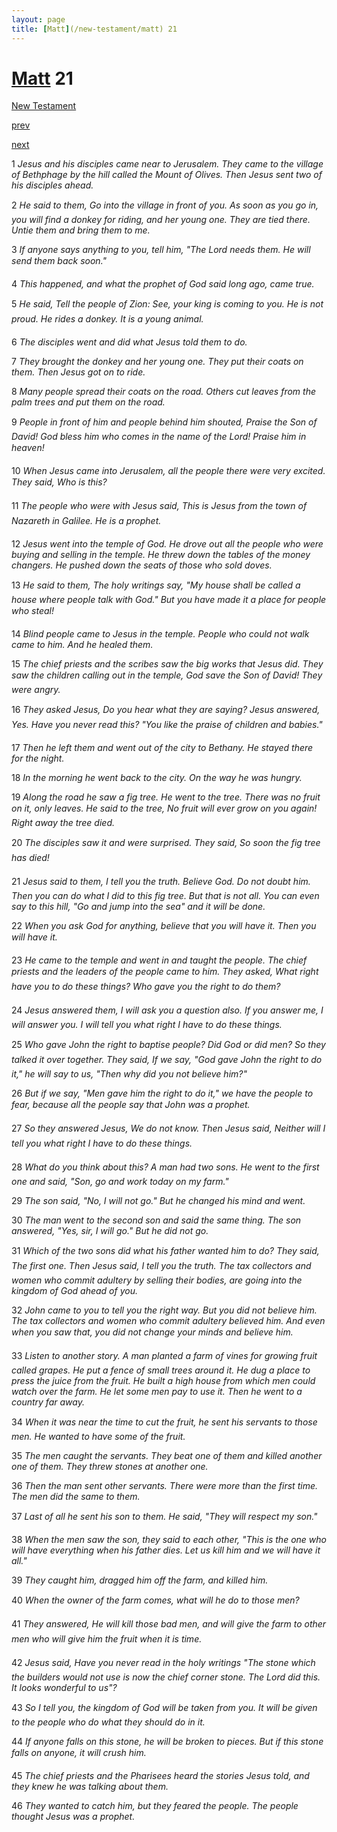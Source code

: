 ```yaml
---
layout: page
title: [Matt](/new-testament/matt) 21
---
```


# [Matt](/new-testament/matt) 21

[New Testament](/new-testament)


[prev](/new-testament/matt/matt-20.html)


[next](/new-testament/matt/matt-22.html)

1 _Jesus and his disciples came near to Jerusalem. They came to the village of Bethphage by the hill called the Mount of Olives. Then Jesus sent two of his disciples ahead._

2 _He said to them, Go into the village in front of you. As soon as you go in, you will find a donkey for riding, and her young one. They are tied there. Untie them and bring them to me._

3 _If anyone says anything to you, tell him, "The Lord needs them. He will send them back soon." _

4 _This happened, and what the prophet of God said long ago, came true._

5 _He said, Tell the people of Zion: See, your king is coming to you. He is not proud. He rides a donkey. It is a young animal._

6 _The disciples went and did what Jesus told them to do._

7 _They brought the donkey and her young one. They put their coats on them. Then Jesus got on to ride._

8 _Many people spread their coats on the road. Others cut leaves from the palm trees and put them on the road._

9 _People in front of him and people behind him shouted, Praise the Son of David! God bless him who comes in the name of the Lord! Praise him in heaven!_

10 _When Jesus came into Jerusalem, all the people there were very excited. They said,  Who is this?_

11 _The people who were with Jesus said, This is Jesus from the town of Nazareth in Galilee. He is a prophet._

12 _Jesus went into the temple of God. He drove out all the people who were buying and selling in the temple. He threw down the tables of the money changers. He pushed down the seats of those who sold doves._

13 _He said to them, The holy writings say, "My house shall be called a house where people talk with God." But you have made it a place for people who steal!_

14 _Blind people came to Jesus in the temple. People who could not walk came to him. And he healed them._

15 _The chief priests and the scribes saw the big works that Jesus did. They saw the children calling out in the temple, God save the Son of David! They were angry._

16 _They asked Jesus, Do you hear what they are saying? Jesus answered, Yes. Have you never read this? "You like the praise of children and babies." _

17 _Then he left them and went out of the city to Bethany. He stayed there for the night._

18 _In the morning he went back to the city. On the way he was hungry._

19 _Along the road he saw a fig tree. He went to the tree. There was no fruit on it, only leaves. He said to the tree, No fruit will ever grow on you again! Right away the tree died._

20 _The disciples saw it and were surprised. They said, So soon the fig tree has died!_

21 _Jesus said to them, I tell you the truth. Believe God. Do not doubt him. Then you can do what I did to this fig tree. But that is not all. You can even say to this hill, "Go and jump into the sea" and it will be done._

22 _When you ask God for anything, believe that you will have it. Then you will have it._

23 _He came to the temple and went in and taught the people. The chief priests and the leaders of the people came to him. They asked, What right have you to do these things?  Who gave you the right to do them?_

24 _Jesus answered them, I will ask you a question also. If you answer me, I will answer you. I will tell you what right I have to do these things._

25 _Who gave John the right to baptise people? Did God or did men? So they talked it over together. They said, If we say, "God gave John the right to do it," he will say to us,  "Then why did you not believe him?"_

26 _But if we say, "Men gave him the right to do it," we have the people to fear, because all the people say that John was a prophet._

27 _So they answered Jesus, We do not know. Then Jesus said, Neither will I tell you what right I have to do these things._

28 _What do you think about this? A man had two sons. He went to the first one and said,  "Son, go and work today on my farm."_

29 _The son said, "No, I will not go." But he changed his mind and went._

30 _The man went to the second son and said the same thing. The son answered, "Yes, sir, I will go." But he did not go._

31 _Which of the two sons did what his father wanted him to do? They said, The first one.  Then Jesus said, I tell you the truth. The tax collectors and women who commit adultery by selling their bodies, are going into the kingdom of God ahead of you._

32 _John came to you to tell you the right way. But you did not believe him. The tax collectors and women who commit adultery believed him. And even when you saw that,  you did not change your minds and believe him._

33 _Listen to another story. A man planted a farm of vines for growing fruit called grapes.  He put a fence of small trees around it. He dug a place to press the juice from the fruit.  He built a high house from which men could watch over the farm. He let some men pay to use it. Then he went to a country far away._

34 _When it was near the time to cut the fruit, he sent his servants to those men. He wanted to have some of the fruit._

35 _The men caught the servants. They beat one of them and killed another one of them.  They threw stones at another one._

36 _Then the man sent other servants. There were more than the first time. The men did the same to them._

37 _Last of all he sent his son to them. He said, "They will respect my son."_

38 _When the men saw the son, they said to each other, "This is the one who will have everything when his father dies. Let us kill him and we will have it all."_

39 _They caught him, dragged him off the farm, and killed him._

40 _When the owner of the farm comes, what will he do to those men?_

41 _They answered, He will kill those bad men, and will give the farm to other men who will give him the fruit when it is time._

42 _Jesus said, Have you never read in the holy writings "The stone which the builders would not use is now the chief corner stone. The Lord did this. It looks wonderful to us"?_

43 _So I tell you, the kingdom of God will be taken from you. It will be given to the people who do what they should do in it._

44 _If anyone falls on this stone, he will be broken to pieces. But if this stone falls on anyone,  it will crush him._

45 _The chief priests and the Pharisees heard the stories Jesus told, and they knew he was talking about them._

46 _They wanted to catch him, but they feared the people. The people thought Jesus was a prophet._

